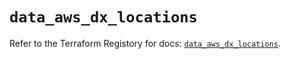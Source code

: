 # `data_aws_dx_locations`

Refer to the Terraform Registory for docs: [`data_aws_dx_locations`](https://www.terraform.io/docs/providers/aws/d/dx_locations).
